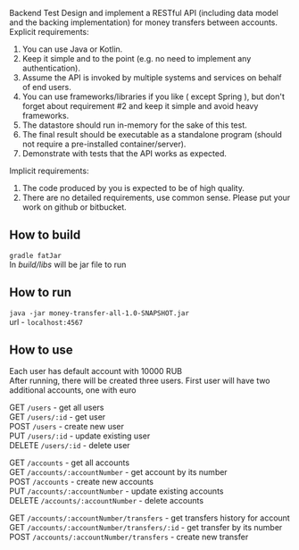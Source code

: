 
Backend Test
Design and implement a RESTful API (including data model and the backing implementation) for
money transfers between accounts.
Explicit requirements:
1. You can use Java or Kotlin.
2. Keep it simple and to the point (e.g. no need to implement any authentication).
3. Assume the API is invoked by multiple systems and services on behalf of end users.
4. You can use frameworks/libraries if you like ( except Spring ), but don't forget about
requirement #2 and keep it simple and avoid heavy frameworks.
5. The datastore should run in-memory for the sake of this test.
6. The final result should be executable as a standalone program (should not require a
pre-installed container/server).
7. Demonstrate with tests that the API works as expected.


Implicit requirements:
1. The code produced by you is expected to be of high quality.
2. There are no detailed requirements, use common sense.
Please put your work on github or bitbucket.

## How to build
`gradle fatJar`  
In *build/libs* will be jar file to run

## How to run
`java -jar money-transfer-all-1.0-SNAPSHOT.jar`  
url - `localhost:4567`
## How to use
Each user has default account with 10000 RUB  
After running, there will be created three users.
First user will have two additional accounts, one with euro

GET `/users` - get all users  
GET `/users/:id` - get user  
POST `/users` - create new user  
PUT `/users/:id` - update existing user  
DELETE `/users/:id` - delete user  

GET `/accounts` - get all accounts  
GET `/accounts/:accountNumber` - get account by its number  
POST `/accounts` - create new accounts  
PUT `/accounts/:accountNumber` - update existing accounts  
DELETE `/accounts/:accountNumber` - delete accounts  

GET `/accounts/:accountNumber/transfers` - get transfers history for account   
GET `/accounts/:accountNumber/transfers/:id` - get transfer by its number  
POST `/accounts/:accountNumber/transfers` - create new transfer
